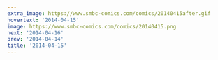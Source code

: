 ```yaml
---
extra_image: https://www.smbc-comics.com/comics/20140415after.gif
hovertext: '2014-04-15'
image: https://www.smbc-comics.com/comics/20140415.png
next: '2014-04-16'
prev: '2014-04-14'
title: '2014-04-15'
---
```

